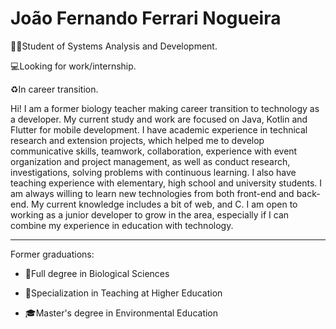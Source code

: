 # João Fernando Ferrari Nogueira

:man_technologist:Student of Systems Analysis and Development.

:computer:Looking for work/internship.

:recycle:In career transition.

Hi! I am a former biology teacher making career transition to technology as a developer. My current study and work are focused on Java, Kotlin and Flutter for mobile development. I have academic experience in technical research and extension projects, which helped me to develop communicative skills, teamwork, collaboration, experience with event organization and project management, as well as conduct research, investigations, solving problems with continuous learning. I also have teaching experience with elementary, high school and university students. I am always willing to learn new technologies from both front-end and back-end. My current knowledge includes a bit of web, and C. I am open to working as a junior developer to grow in the area, especially if I can combine my experience in education with technology. 

---

Former graduations:

* :leaves:Full degree in Biological Sciences

* :school:Specialization in Teaching at Higher Education

* :mortar_board:Master's degree in Environmental Education
